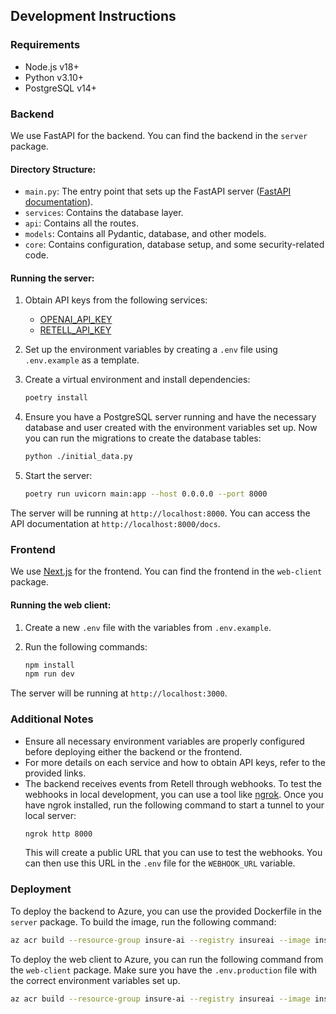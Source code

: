 ## Development Instructions

### Requirements
- Node.js v18+
- Python v3.10+
- PostgreSQL v14+

### Backend 

We use FastAPI for the backend. You can find the backend in the `server` package.

#### Directory Structure:
- `main.py`: The entry point that sets up the FastAPI server ([FastAPI documentation](https://fastapi.tiangolo.com/)).
- `services`: Contains the database layer.
- `api`: Contains all the routes.
- `models`: Contains all Pydantic, database, and other models.
- `core`: Contains configuration, database setup, and some security-related code.

#### Running the server:

1. Obtain API keys from the following services:
   - [OPENAI_API_KEY](https://openai.com)
   - [RETELL_API_KEY](https://retell-ai.com)

2. Set up the environment variables by creating a `.env` file using `.env.example` as a template.

3. Create a virtual environment and install dependencies:

    ```bash
    poetry install
    ```

4. Ensure you have a PostgreSQL server running and have the necessary database and user created with the environment variables set up. Now you can run the migrations to create the database tables:

    ```bash
    python ./initial_data.py
    ```

5. Start the server:

    ```bash
    poetry run uvicorn main:app --host 0.0.0.0 --port 8000
    ```

The server will be running at `http://localhost:8000`. You can access the API documentation at `http://localhost:8000/docs`.

### Frontend

We use [Next.js](https://nextjs.org/docs) for the frontend. You can find the frontend in the `web-client` package.

#### Running the web client:

1. Create a new `.env` file with the variables from `.env.example`.

2. Run the following commands:
    ```bash
    npm install
    npm run dev
    ```

The server will be running at `http://localhost:3000`.

### Additional Notes

- Ensure all necessary environment variables are properly configured before deploying either the backend or the frontend.
- For more details on each service and how to obtain API keys, refer to the provided links.
- The backend receives events from Retell through webhooks. To test the webhooks in local development, you can use a tool like [ngrok](https://ngrok.com/). Once you have ngrok installed, run the following command to start a tunnel to your local server:
    ```bash
    ngrok http 8000
    ```
    This will create a public URL that you can use to test the webhooks. You can then use this URL in the `.env` file for the `WEBHOOK_URL` variable.

### Deployment

To deploy the backend to Azure, you can use the provided Dockerfile in the `server` package. To build the image, run the following command:

```bash
az acr build --resource-group insure-ai --registry insureai --image insureai-server:latest .
```

To deploy the web client to Azure, you can run the following command from the `web-client` package.
Make sure you have the `.env.production` file with the correct environment variables set up.
```bash
az acr build --resource-group insure-ai --registry insureai --image insureai-client:latest .
```
